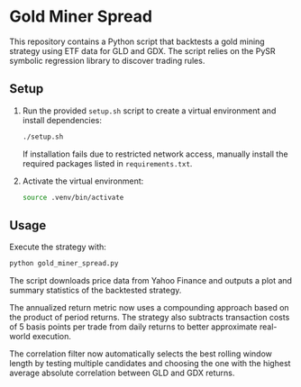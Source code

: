 # Gold Miner Spread

This repository contains a Python script that backtests a gold mining strategy using 
ETF data for GLD and GDX. The script relies on the PySR symbolic regression
library to discover trading rules.

## Setup

1. Run the provided `setup.sh` script to create a virtual environment and
   install dependencies:
   ```bash
   ./setup.sh
   ```

   If installation fails due to restricted network access, manually install the
   required packages listed in `requirements.txt`.

2. Activate the virtual environment:
   ```bash
   source .venv/bin/activate
   ```

## Usage

Execute the strategy with:
```bash
python gold_miner_spread.py
```

The script downloads price data from Yahoo Finance and outputs a plot and summary
statistics of the backtested strategy.

The annualized return metric now uses a compounding approach based on the
product of period returns. The strategy also subtracts transaction costs of
5 basis points per trade from daily returns to better approximate real-world
execution.

The correlation filter now automatically selects the best rolling window
length by testing multiple candidates and choosing the one with the highest
average absolute correlation between GLD and GDX returns.
